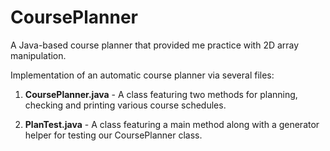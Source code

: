 # CoursePlanner
A Java-based course planner that provided me practice with 2D array manipulation.

Implementation of an automatic course planner via several files:

1. **CoursePlanner.java** - A class featuring two methods for planning, checking and printing various course schedules.

2. **PlanTest.java** - A class featuring a main method along with a generator helper for testing our CoursePlanner class.
